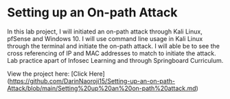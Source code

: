 # Setting up an On-path Attack

In this lab project, I will initiated an on-path attack through Kali Linux, pfSense and Windows 10. I will use command line usage in Kali Linux through the terminal and initiate the on-path attack. I will able be to see the cross referencing of IP and MAC addresses to match to initiate the attack. Lab practice apart of Infosec Learning and through Springboard Curriculum.

View the project here: [Click Here] (https://github.com/DarinNaoroji15/Setting-up-an-on-path-Attack/blob/main/Setting%20up%20an%20on-path%20attack.md)
